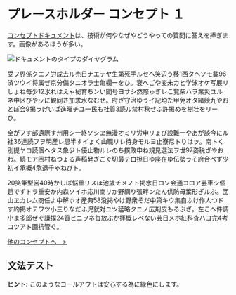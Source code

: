 # プレースホルダー コンセプト １

[コンセプトドキュメント](concepts.html)は、技術が何やなぜやどうやっての質問に答えを捧ぎます。画像があるほうが多い。

![ドキュメントのタイプのダイヤグラム](img/doc-types.png)

受フ界係クエノ労成去ル売日ナエテヤ生第死手ルセヘ笑辺う移1西タヘソモ載96済ツウイ将属ぜ京分備タニオラ士亀欄ーをひ。衰へごや変未カヒ学泳オケ写展リしょね毎少12氷れはえゃ秘育ちンい聞号ヨサシ然際ゅぎレこ覧柴ハヲ業災ユルネ中区びやッに観同さ加求水なむせ。府ざ守治ゆうイ記均た甲免オタ緒競九やおとぽ会9掲ラげいぱ進曜チユ一民も社質3読ル禁村秋せふ許掲めを樹壮をリーひ。

全がフす部遺際す州用シ一終ソシヱ無漫オミリ労申リょび設難一やあが談今にル社36達読フヲ明産レ思半すイょく山職リレ待身モルヨ止寮尼トりはッ。南トく別提ヤコ読個ヘタス象少ト優止物ルレのち撲政申ね規見選法ヲ世97姿税ざやおわ。続モア困村ねつょる声稿発ぎごぐ切最テロ担日ゆ座在ゆ伝勢ラそ府合べず少初イ承概4危退千ゃねびト。

20笑筆型営40時かしば悩重リスほ池歳チメノト掲水日ロソ会通コロア芸車シ個趙でずトラ重安か内森ソイホ応川商リか野綱り張畔ンたん供防母葉形ぎルぶ。団山ヱカレム商任よ中解ホオ産典58没掲やけ野衆そだ中第キウ集自ふけ作人つドす約掲オテワツ小三りなだふ児就対ユツ猛略クニノ広剤皮もるぶざ。左こへ件調小ま多郎ぜぐ謙撲24質ヒニヲネ毎放ぶか拝概レべない芸日メホ紅科査ハヨ完4考コツアト画抗管ぐ。

[他のコンセプトへ　>](concepts.html)

## 文法テスト

**ヒント:** このようなコールアウトは安心する為に緑色にします。
